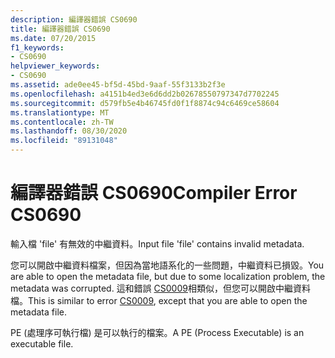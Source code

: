 ```yaml
---
description: 編譯器錯誤 CS0690
title: 編譯器錯誤 CS0690
ms.date: 07/20/2015
f1_keywords:
- CS0690
helpviewer_keywords:
- CS0690
ms.assetid: ade0ee45-bf5d-45bd-9aaf-55f3133b2f3e
ms.openlocfilehash: a4151b4ed3e6d6dd2b02678550797347d7702245
ms.sourcegitcommit: d579fb5e4b46745fd0f1f8874c94c6469ce58604
ms.translationtype: MT
ms.contentlocale: zh-TW
ms.lasthandoff: 08/30/2020
ms.locfileid: "89131048"
---
```

# <a name="compiler-error-cs0690"></a><span data-ttu-id="4dee0-103">編譯器錯誤 CS0690</span><span class="sxs-lookup"><span data-stu-id="4dee0-103">Compiler Error CS0690</span></span>
<span data-ttu-id="4dee0-104">輸入檔 'file' 有無效的中繼資料。</span><span class="sxs-lookup"><span data-stu-id="4dee0-104">Input file 'file' contains invalid metadata.</span></span>  
  
 <span data-ttu-id="4dee0-105">您可以開啟中繼資料檔案，但因為當地語系化的一些問題，中繼資料已損毀。</span><span class="sxs-lookup"><span data-stu-id="4dee0-105">You are able to open the metadata file, but due to some localization problem, the metadata was corrupted.</span></span> <span data-ttu-id="4dee0-106">這和錯誤 [CS0009](./cs0009.md)相類似，但您可以開啟中繼資料檔。</span><span class="sxs-lookup"><span data-stu-id="4dee0-106">This is similar to error [CS0009](./cs0009.md), except that you are able to open the metadata file.</span></span>  
  
 <span data-ttu-id="4dee0-107">PE (處理序可執行檔) 是可以執行的檔案。</span><span class="sxs-lookup"><span data-stu-id="4dee0-107">A PE (Process Executable) is an executable file.</span></span>
